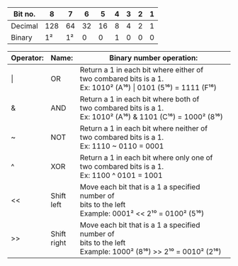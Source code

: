 | Bit no. | 8 | 7 | 6 | 5 | 4 | 3 | 2 | 1 |
|---------|---|---|---|---|---|---|---|---|
| Decimal |128| 64| 32| 16| 8 | 4 | 2 | 1 |
| Binary  | 1²| 1²| 0 | 0 | 1 | 0 | 0 | 0 | = 200¹⁰

| Operator: | Name: | Binary number operation: |
| --------- | ----- | ------------------------ |
|      \|   |   OR  | Return a 1 in each bit where either of<br> two combared bits is a 1. <br>Ex: 1010² (A¹⁶) \| 0101 (5¹⁶) = 1111 (F¹⁶) |
|     &     |   AND  | Return a 1 in each bit where both of<br> two combared bits is a 1. <br>Ex: 1010² (A¹⁶) & 1101 (C¹⁶) = 1000² (8¹⁶) |
|     ~     |  NOT   | Return a 1 in each bit where neither of<br> two combared bits is a 1. <br>Ex: 1110 ~ 0110 = 0001 |
|     ^     |  XOR   | Return a 1 in each bit where only one of<br> two combared bits is a 1. <br>Ex: 1100 ^ 0101 = 1001|
|    <<     | Shift<br>left| Move each bit that is a 1 a specified number of<br> bits to the left<br> Example: 0001² << 2¹⁰ = 0100² (5¹⁶) |
|    >>     | Shift<br>right| Move each bit that is a 1 a specified number of<br> bits to the left<br> Example: 1000² (8¹⁶) >> 2¹⁰ = 0010² (2¹⁶) |

